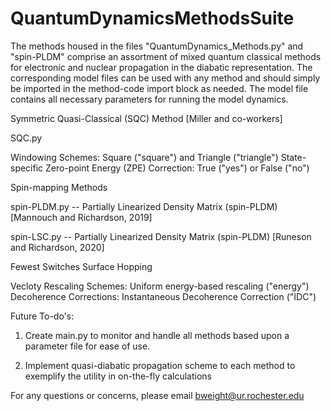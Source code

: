 # QuantumDynamicsMethodsSuite

The methods housed in the files "QuantumDynamics_Methods.py" and "spin-PLDM" comprise an assortment of mixed quantum classical methods for electronic and nuclear propagation in the diabatic representation. The corresponding model files can be used with any method and should simply be imported in the method-code import block as needed. The model file contains all necessary parameters for running the model dynamics.

Symmetric Quasi-Classical (SQC) Method [Miller and co-workers]

SQC.py 

  Windowing Schemes:                                 Square ("square") and Triangle ("triangle")
  State-specific Zero-point Energy (ZPE) Correction: True ("yes") or False ("no")

Spin-mapping Methods

spin-PLDM.py -- Partially Linearized Density Matrix (spin-PLDM) [Mannouch and Richardson, 2019]

spin-LSC.py  -- Partially Linearized Density Matrix (spin-PLDM) [Runeson and Richardson, 2020]

Fewest Switches Surface Hopping

  Vecloty Rescaling Schemes:                         Uniform energy-based rescaling ("energy")
  Decoherence Corrections:                           Instantaneous Decoherence Correction ("IDC")




Future To-do's:

1. Create main.py to monitor and handle all methods based upon a parameter file for ease of use.

2. Implement quasi-diabatic propagation scheme to each method to exemplify the utility in on-the-fly calculations

For any questions or concerns, please email bweight@ur.rochester.edu

